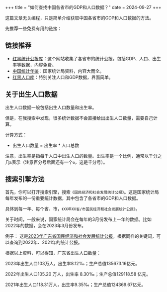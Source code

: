 +++
title = "如何查找中国各省市的GDP和人口数据？"
date = 2024-09-27
+++

这篇文章无关编程，只是简单介绍获取中国各省市的GDP和人口数据的方法。

先推荐一些免费有用的链接：

## 链接推荐
- [红黑统计公报库](https://tjgb.hongheiku.com/djs/35542.html)：这个网站收集了各省市的统计公报，包括GDP、人口、出生率等数据，内容免费。
- [中国统计年鉴](https://www.stats.gov.cn/sj/ndsj/)：国家统计局资料，内容大而全。
- [红黑人口库](https://www.hongheiku.com/shijirenkou/1356.html)：特别关注人口和GDP数据，界面简单。

## 关于出生人口数据
出生人口数据一般包括出生人口数量和出生率。

但是，在我搜索中发现，很多统计数据不会直接给出出生人口数量，需要自己计算。

计算方式：
- 出生人口数量 = 出生率 * 人口总数

注意，出生率是指每千人口中出生人口的数量。出生率是一个比例，通常以千分之几`‰`表示（注意百分号后面还有一个`o`，这是千分号）。


## 搜索引擎方法
首先，你可以打开搜索引擎，搜索`《国民经济和社会发展统计公报》`。这是国家统计局每年发布的一份重要统计数据，其中包含了各省市的GDP和人口数据。

具体到每一年、每个省、市，`《XX年XX省/市国民经济和社会发展统计公报》`。

关于时间，一般来说，国家统计局会在每年的3月份发布上一年的数据。比如2022年的数据，会在2023年3月份发布。

例子：
这是[2023年广东省国民经济和社会发展统计公报](http://district.ce.cn/newarea/roll/202404/01/t20240401_38955400.shtml)，根据同样的关键词，可以查询到2022年、2021年的统计公报。

根据以上资料，可以得知，广东省出生人口数量：

2023年出生人口103万人，出生率8.12‰；生产总值135673.16亿元。

2022年出生人口105.20 万人，出生率 8.30‰；生产总值129118.58 亿元。

2021年出生人口118.31万人，出生率9.35‰；生产总值124369.67亿元。

